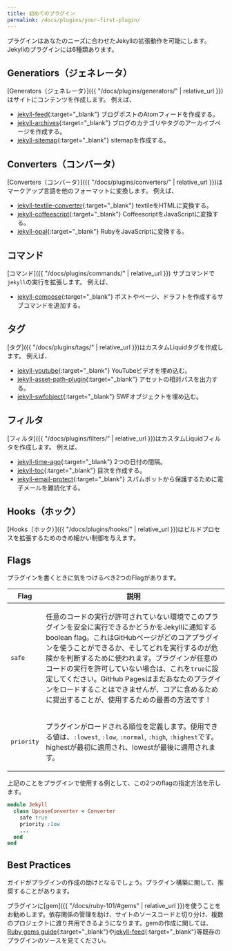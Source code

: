 ```yaml
---
title: 初めてのプラグイン
permalink: /docs/plugins/your-first-plugin/
---
```

<!-- ---
title: Your first plugin
permalink: /docs/plugins/your-first-plugin/
--- -->

プラグインはあなたのニーズに合わせたJekyllの拡張動作を可能にします。Jekyllのプラグインには6種類あります。

<!-- Plugins allow you to extend Jekyll's behavior to fit your needs. There are six
types of plugins in Jekyll. -->

## Generatiors（ジェネレータ）
<!-- ## Generators -->

[Generators（ジェネレータ）]({{ "/docs/plugins/generators/" | relative_url }})はサイトにコンテンツを作成します。
例えば、

<!-- [Generators](/docs/plugins/generators/) create content on your site.
For example: -->

* [jekyll-feed](https://github.com/jekyll/jekyll-feed){:target="_blank"} ブログポストのAtomフィードを作成する。
* [jekyll-archives](https://github.com/jekyll/jekyll-archives){:target="_blank"} ブログのカテゴリやタグのアーカイブページを作成する。
* [jekyll-sitemap](https://github.com/jekyll/jekyll-sitemap){:target="_blank"} sitemapを作成する。

<!-- * [jekyll-feed](https://github.com/jekyll/jekyll-feed) creates an Atom feed of
blog posts.
* [jekyll-archives](https://github.com/jekyll/jekyll-archives) creates archive
pages for blog categories and tags.
* [jekyll-sitemap](https://github.com/jekyll/jekyll-sitemap) creates a sitemap. -->

## Converters（コンバータ）
<!-- ## Converters -->

[Converters（コンバータ）]({{ "/docs/plugins/converters/" | relative_url }})はマークアップ言語を他のフォーマットに変換します。
例えば、

<!-- [Converters](/docs/plugins/converters/) change a markup language into another
format. For example: -->

* [jekyll-textile-converter](https://github.com/jekyll/jekyll-textile-converter){:target="_blank"}
textileをHTMLに変換する。
* [jekyll-coffeescript](https://github.com/jekyll/jekyll-coffeescript){:target="_blank"} CoffeescriptをJavaScriptに変換する。
* [jekyll-opal](https://github.com/jekyll/jekyll-opal){:target="_blank"} RubyをJavaScriptに変換する。

<!-- * [jekyll-textile-converter](https://github.com/jekyll/jekyll-textile-converter)
converts textile to HTML.
* [jekyll-coffeescript](https://github.com/jekyll/jekyll-coffeescript) converts
Coffeescript to JavaScript.
* [jekyll-opal](https://github.com/jekyll/jekyll-opal) converts Ruby to
JavaScript. -->

## コマンド
<!-- ## Commands -->

[コマンド]({{ "/docs/plugins/commands/" | relative_url }}) サブコマンドで`jekyll`の実行を拡張します。
例えば、

<!-- [Commands](/docs/plugins/commands/) extend the `jekyll` executable with
subcommands. For example: -->

* [jekyll-compose](https://github.com/jekyll/jekyll-compose){:target="_blank"} ポストやページ、ドラフトを作成するサブコマンドを追加する。

<!-- * [jekyll-compose](https://github.com/jekyll/jekyll-compose) adds subcommands
for creating a post, page or draft. -->

## タグ
<!-- ## Tags -->

[タグ]({{ "/docs/plugins/tags/" | relative_url }})はカスタムLiquidタグを作成します。
例えば、

<!-- [Tags](/docs/plugins/tags/) create custom Liquid tags. For example: -->

* [jekyll-youtube](https://github.com/dommmel/jekyll-youtube){:target="_blank"} YouTubeビデオを埋め込む。
* [jekyll-asset-path-plugin](https://github.com/samrayner/jekyll-asset-path-plugin){:target="_blank"} アセットの相対パスを出力する。
* [jekyll-swfobject](https://github.com/sectore/jekyll-swfobject){:target="_blank"} SWFオブジェクトを埋め込む。

<!-- * [jekyll-youtube](https://github.com/dommmel/jekyll-youtube) embeds a YouTube
video.
* [jekyll-asset-path-plugin](https://github.com/samrayner/jekyll-asset-path-plugin)
outputs a relative URL for assets.
* [jekyll-swfobject](https://github.com/sectore/jekyll-swfobject) embeds a SWF
object. -->

## フィルタ
<!-- ## Filters -->

[フィルタ]({{ "/docs/plugins/filters/" | relative_url }})はカスタムLiquidフィルタを作成します。
例えば、

<!-- [Filters](/docs/plugins/filters/) create custom Liquid filters. For example: -->

* [jekyll-time-ago](https://github.com/markets/jekyll-timeago){:target="_blank"} 2つの日付の間隔。
* [jekyll-toc](https://github.com/toshimaru/jekyll-toc){:target="_blank"} 目次を作成する。
* [jekyll-email-protect](https://github.com/vwochnik/jekyll-email-protect){:target="_blank"} スパムボットから保護するために電子メールを難読化する。

<!-- * [jekyll-time-ago](https://github.com/markets/jekyll-timeago) - The distance
between two dates in words.
* [jekyll-toc](https://github.com/toshimaru/jekyll-toc) - Generates a table of
content.
* [jekyll-email-protect](https://github.com/vwochnik/jekyll-email-protect) -
Obfuscates emails to protect them from spam bots. -->

## Hooks（ホック）
<!-- ## Hooks -->

[Hooks（ホック）]({{ "/docs/plugins/hooks/" | relative_url }})はビルドプロセスを拡張するためのきめ細かい制御を与えます。

<!-- [Hooks](/docs/plugins/hooks/) give fine-grained control to extend the build
process. -->

## Flags

プラグインを書くときに気をつけるべき2つのFlagがあります。

<!-- There are two flags to be aware of when writing a plugin: -->

<div class="mobile-side-scroller">
<table>
  <thead>
    <tr>
      <th>Flag</th>
      <th>説明</th>
    </tr>
    <!-- <tr>
      <th>Flag</th>
      <th>Description</th>
    </tr> -->
  </thead>
  <tbody>
    <tr>
      <td>
        <p><code>safe</code></p>
      </td>
      <td>
        <p>
          任意のコードの実行が許可されていない環境でこのプラグインを安全に実行できるかどうかをJekyllに通知するboolean flag。これはGitHubページがどのコアプラグインを使うことができるか、そしてどれを実行するのが危険かを判断するために使われます。プラグインが任意のコードの実行を許可していない場合は、これを<code>true</code>に設定してください。GitHub Pagesはまだあなたのプラグインをロードすることはできませんが、コアに含めるために提出することが、使用するための最善の方法です！
        </p>
        <!-- <p>
          A boolean flag that informs Jekyll whether this plugin may be safely
          executed in an environment where arbitrary code execution is not
          allowed. This is used by GitHub Pages to determine which core plugins
          may be used, and which are unsafe to run. If your plugin does not
          allow for arbitrary code execution, set this to <code>true</code>.
          GitHub Pages still won’t load your plugin, but if you submit it for
          inclusion in core, it’s best for this to be correct!
        </p> -->
      </td>
    </tr>
    <tr>
      <td>
        <p><code>priority</code></p>
      </td>
      <td>
        <p>
          プラグインがロードされる順位を定義します。使用できる値は、<code>:lowest</code>, <code>:low</code>, <code>:normal</code>, <code>:high</code>,  <code>:highest</code>です。highestが最初に適用され、lowestが最後に適用されます。
        </p>
        <!-- <p>
          This flag determines what order the plugin is loaded in. Valid values
          are: <code>:lowest</code>, <code>:low</code>, <code>:normal</code>,
          <code>:high</code>, and <code>:highest</code>. Highest priority
          matches are applied first, lowest priority are applied last.
        </p> -->
      </td>
    </tr>
  </tbody>
</table>
</div>

上記のことをプラグインで使用する例として、この2つのflagの指定方法を示します。

<!-- To use one of the example plugins above as an illustration, here is how you’d
specify these two flags: -->

```ruby
module Jekyll
  class UpcaseConverter < Converter
    safe true
    priority :low
    ...
  end
end
```

## Best Practices

ガイドがプラグインの作成の助けとなるでしょう。プラグイン構築に関して、推奨することがあります。

<!-- The guides help you with the specifics of creating plugins. We also have some
recommended best practices to help structure your plugin. -->

プラグインに[gem]({{ "/docs/ruby-101/#gems" | relative_url }})を使うことをお勧めします。依存関係の管理を助け、サイトのソースコードと切り分け、複数のプロジェクトに渡り共用できるようになります。gemの作成に関しては、[Ruby gems guide](https://guides.rubygems.org/make-your-own-gem/){:target="_blank"}や[jekyll-feed](https://github.com/jekyll/jekyll-feed){:target="_blank"}等既存のプラグインのソースを見てください。

<!-- We recommend using a [gem](/docs/ruby-101/#gems) for your plugin. This will
help you manage dependencies, keep separation from your site source code and
allow you to share functionality across multiple projects. For tips on creating
a gem take a look a the
[Ruby gems guide](https://guides.rubygems.org/make-your-own-gem/) or look
through the source code of an existing plugin such as
[jekyll-feed](https://github.com/jekyll/jekyll-feed). -->
